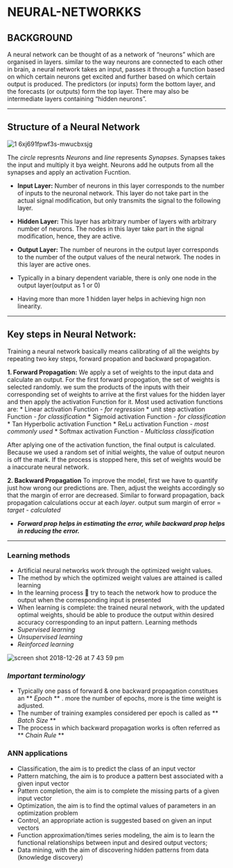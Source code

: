 # NEURAL-NETWORKKS

## BACKGROUND

A neural network can be thought of as a network of “neurons” which are organised in layers. similar to the way neurons are connected to each other in brain, a neural network takes an input, passes it through a function based on which certain neurons get excited and further based on which certain output is produced.  The predictors (or inputs) form the bottom layer, and the forecasts (or outputs) form the top layer. There may also be intermediate layers containing “hidden neurons”.

---

## Structure of a Neural Network
![1 6xj691fpwf3s-mwucbxsjg](https://user-images.githubusercontent.com/45025357/50448792-289ab180-0949-11e9-81f8-9bc7e6700351.jpeg)

   The *circle* represnts *Neurons* and *line* represents *Synapses*. Synapses takes the input and multiply it bya weight. Neurons add he outputs from all the synapses and apply an activation Fucntion. 

* **Input Layer:**   Number of neurons in this layer corresponds to the number of inputs to the neuronal network. This layer  do not take part in the actual signal modification, but only transmits the signal to the following layer. 
   
* **Hidden Layer:** This layer has arbitrary number of layers with arbitrary number of neurons. The nodes in this layer take part in the signal modification, hence, they are active.

* **Output Layer:** The number of neurons in the output layer corresponds to the number of the output values of the neural network. The nodes in this layer are active ones.

* Typically in a binary dependent variable, there is only one node in the output layer(output as 1 or 0)

* Having more than more 1 hidden layer helps in achieving hign non linearity.

---

## Key steps in Neural Network:
 Training a neural network basically means calibrating of all the weights by repeating two key steps, forward propation and backward propagation. 
 
 **1. Forward Propagation:** 
   We apply a set of weights to the input data and calculate an output. For the first forward propogation, the set of weights is selected randomly.  we sum the products of the inputs with their corresponding set of weights to arrive at the first values for the hidden layer and then apply the activation Function for it.
     Most used activation functions are:
      * Linear activation Function - *for regression*
      * unit step activation Function - *for classification*
      * Sigmoid activation Function - *for classification*
      * Tan Hyperbolic activation Function 
      * ReLu activation Function - *most commonly used*
      * Softmax activation Function - *Multiclass classification*
     
  After aplying one of the activation function, the final output is calculated. Because we used a random set of initial weights, the value of output neuron is off the mark. If the process is stopped here, this set of weights would be a inaccurate  neural network. 
  
 **2. Backward Propagation**
    To improve the model, first we have to quantify just how wrong our predictions are. Then, adjust the weights accordingly so that the margin of error are decreased. Similar to forward propagation, back propagation calculations occur at each *layer*.
       output sum margin of error = *target - calculated*
 * ***Forward prop helps in estimating the error, while backward prop helps in reducing the error.***  
 
---      
### Learning methods
* Artificial neural networks work through the optimized weight values.
* The method by which the optimized weight values are attained is called learning
* In the learning process  try to teach the network how to produce the output when the corresponding input is presented
* When learning is complete: the trained neural network, with the updated optimal weights, should be able to produce the output within desired accuracy corresponding to an input pattern.
Learning methods
* *Supervised learning*
* *Unsupervised learning*
* *Reinforced learning*


![screen shot 2018-12-26 at 7 43 59 pm](https://user-images.githubusercontent.com/45025357/50451171-6ce17e00-0958-11e9-95e9-212f249d900f.jpg)


###  *Important terminology* 
* Typically one pass of forward & one backward propagation constitues an ** *Epoch* ** . more the number of epochs, more is the time weight is adjusted. 
* The number of training examples considered per epoch is called as ** *Batch Size* **
* The process in which backward propagation works is often referred as ** *Chain Rule* **

###  ANN applications
* Classification, the aim is to predict the class of an input vector
*  Pattern matching, the aim is to produce a pattern best associated with a
given input vector
* Pattern completion, the aim is to complete the missing parts of a given input vector
* Optimization, the aim is to find the optimal values of parameters in an optimization problem
* Control, an appropriate action is suggested based on given an input vectors
* Function approximation/times series modeling, the aim is to learn the functional relationships between input and desired output vectors;
* Data mining, with the aim of discovering hidden patterns from data (knowledge discovery)

